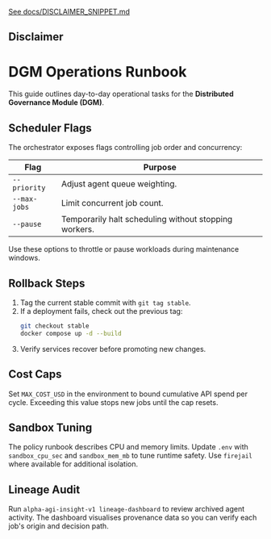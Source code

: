 [See docs/DISCLAIMER_SNIPPET.md](DISCLAIMER_SNIPPET.md)

## Disclaimer

# DGM Operations Runbook

This guide outlines day-to-day operational tasks for the **Distributed Governance Module (DGM)**.

## Scheduler Flags

The orchestrator exposes flags controlling job order and concurrency:

| Flag | Purpose |
|------|---------|
| `--priority` | Adjust agent queue weighting. |
| `--max-jobs` | Limit concurrent job count. |
| `--pause` | Temporarily halt scheduling without stopping workers. |

Use these options to throttle or pause workloads during maintenance windows.

## Rollback Steps

1. Tag the current stable commit with `git tag stable`.
2. If a deployment fails, check out the previous tag:
   ```bash
   git checkout stable
   docker compose up -d --build
   ```
3. Verify services recover before promoting new changes.

## Cost Caps

Set `MAX_COST_USD` in the environment to bound cumulative API spend per cycle.
Exceeding this value stops new jobs until the cap resets.

## Sandbox Tuning

The policy runbook describes CPU and memory limits. Update `.env` with
`sandbox_cpu_sec` and `sandbox_mem_mb` to tune runtime safety. Use
`firejail` where available for additional isolation.

## Lineage Audit

Run `alpha-agi-insight-v1 lineage-dashboard` to review archived agent activity.
The dashboard visualises provenance data so you can verify each job's origin
and decision path.
